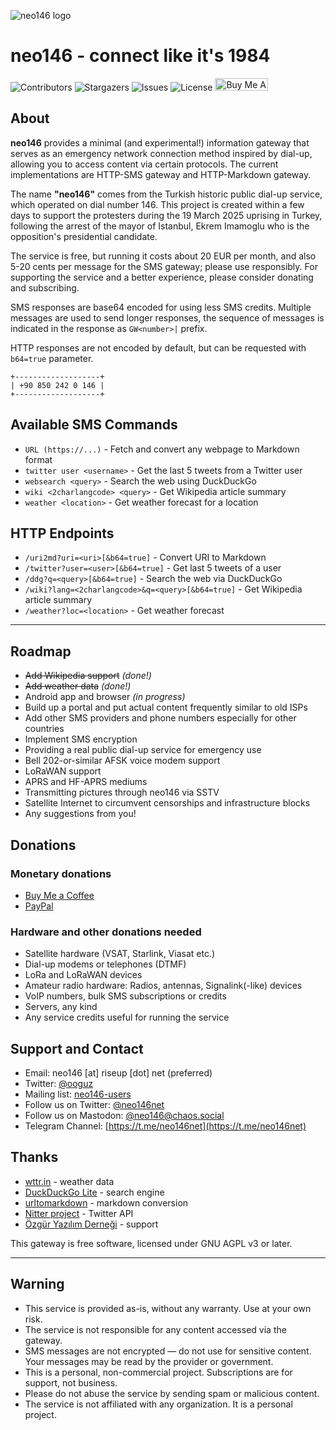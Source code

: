 ![neo146 logo](https://github.com/user-attachments/assets/56a5d90b-dbea-4637-8611-16aa17d61bae)

# neo146 - connect like it's 1984

![Contributors](https://img.shields.io/github/contributors/ooguz/neo146?color=dark-green) ![Stargazers](https://img.shields.io/github/stars/ooguz/neo146?style=social) ![Issues](https://img.shields.io/github/issues/ooguz/neo146) ![License](https://img.shields.io/github/license/ooguz/neo146) <a href="https://www.buymeacoffee.com/ooguz" target="_blank"><img src="https://www.buymeacoffee.com/assets/img/custom_images/orange_img.png" alt="Buy Me A Coffee" style="height: 20px !important;width: 85px !important;" ></a>

## About

**neo146** provides a minimal (and experimental!) information gateway that serves as an emergency network connection method inspired by dial-up, allowing you to access content via certain protocols. The current implementations are HTTP-SMS gateway and HTTP-Markdown gateway.

The name **"neo146"** comes from the Turkish historic public dial-up service, which operated on dial number 146. This project is created within a few days to support the protesters during the 19 March 2025 uprising in Turkey, following the arrest of the mayor of Istanbul, Ekrem Imamoglu who is the opposition's presidential candidate.

The service is free, but running it costs about 20 EUR per month, and also 5-20 cents per message for the SMS gateway; please use responsibly. For supporting the service and a better experience, please consider donating and subscribing.

SMS responses are base64 encoded for using less SMS credits. Multiple messages are used to send longer responses, the sequence of messages is indicated in the response as `GW<number>|` prefix.

HTTP responses are not encoded by default, but can be requested with `b64=true` parameter.

```
+-------------------+
| +90 850 242 0 146 |
+-------------------+
```

## Available SMS Commands

*   `URL (https://...)` - Fetch and convert any webpage to Markdown format
*   `twitter user <username>` - Get the last 5 tweets from a Twitter user
*   `websearch <query>` - Search the web using DuckDuckGo
*   `wiki <2charlangcode> <query>` - Get Wikipedia article summary
*   `weather <location>` - Get weather forecast for a location

## HTTP Endpoints

*   `/uri2md?uri=<uri>[&b64=true]` - Convert URI to Markdown
*   `/twitter?user=<user>[&b64=true]` - Get last 5 tweets of a user
*   `/ddg?q=<query>[&b64=true]` - Search the web via DuckDuckGo
*   `/wiki?lang=<2charlangcode>&q=<query>[&b64=true]` - Get Wikipedia article summary
*   `/weather?loc=<location>` - Get weather forecast

- - -

## Roadmap

*   ~~Add Wikipedia support~~ _(done!)_
*   ~~Add weather data~~ _(done!)_
*   Android app and browser _(in progress)_
*   Build up a portal and put actual content frequently similar to old ISPs
*   Add other SMS providers and phone numbers especially for other countries
*   Implement SMS encryption
*   Providing a real public dial-up service for emergency use
*   Bell 202-or-similar AFSK voice modem support
*   LoRaWAN support
*   APRS and HF-APRS mediums
*   Transmitting pictures through neo146 via SSTV
*   Satellite Internet to circumvent censorships and infrastructure blocks
*   Any suggestions from you!

## Donations

### Monetary donations

*   [Buy Me a Coffee](https://buymeacoffee.com/ooguz)
*   [PayPal](https://paypal.me/ozcanoguz)
    

### Hardware and other donations needed

*   Satellite hardware (VSAT, Starlink, Viasat etc.)
*   Dial-up modems or telephones (DTMF)
*   LoRa and LoRaWAN devices
*   Amateur radio hardware: Radios, antennas, Signalink(-like) devices
*   VoIP numbers, bulk SMS subscriptions or credits
*   Servers, any kind
*   Any service credits useful for running the service

## Support and Contact

*   Email: neo146 \[at\] riseup \[dot\] net (preferred)
*   Twitter: [@ooguz](https://twitter.com/ooguz)
*   Mailing list: [neo146-users](https://lists.riseup.net/www/subscribe/neo146-users)
*   Follow us on Twitter: [@neo146net](https://twitter.com/neo146net)
*   Follow us on Mastodon: [@neo146@chaos.social](https://chaos.social/@neo146)
*   Telegram Channel: [https://t.me/neo146net](https://t.me/neo146net)

## Thanks

*   [wttr.in](https://wttr.in) - weather data
*   [DuckDuckGo Lite](https://lite.duckduckgo.com/lite) - search engine
*   [urltomarkdown](https://github.com/macsplit/urltomarkdown) - markdown conversion
*   [Nitter project](https://github.com/zedeus/nitter) - Twitter API
*   [Özgür Yazılım Derneği](https://oyd.org.tr) - support

This gateway is free software, licensed under GNU AGPL v3 or later. 

- - -

## Warning

*   This service is provided as-is, without any warranty. Use at your own risk.
*   The service is not responsible for any content accessed via the gateway.
*   SMS messages are not encrypted — do not use for sensitive content. Your messages may be read by the provider or government.
*   This is a personal, non-commercial project. Subscriptions are for support, not business.
*   Please do not abuse the service by sending spam or malicious content.
*   The service is not affiliated with any organization. It is a personal project.
